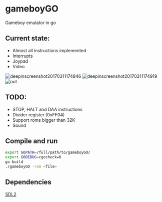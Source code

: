 # gameboyGO
Gameboy emulator in go

## Current state:
* Almost all instructions implemented
* Interrupts
* Joypad
* Video

![deepinscreenshot20170311174946](https://cloud.githubusercontent.com/assets/5223817/23828040/fdea1502-06bb-11e7-878d-41d2599a5f08.png)
![deepinscreenshot20170311174919](https://cloud.githubusercontent.com/assets/5223817/23828042/11940824-06bc-11e7-8d8e-8faa3f5fa198.png)
![out](https://cloud.githubusercontent.com/assets/5223817/23906938/74379006-08c7-11e7-9f99-e7e6121e1a64.gif)

## TODO:
* STOP, HALT and DAA instructions
* Divider register (0xFF04)
* Support roms bigger than 32K
* Sound

## Compile and run

```bash
export GOPATH=/full/path/to/gameboyGO/
export GODEBUG=cgocheck=0
go build
./gameboyGO -rom <file>
```

## Dependencies
[SDL2](https://github.com/veandco/go-sdl2)
